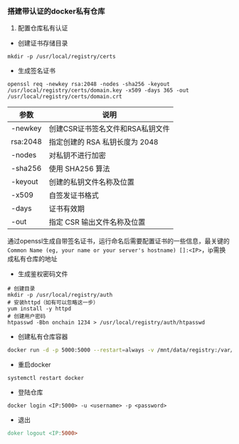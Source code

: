 ### 搭建带认证的docker私有仓库

1. 配置仓库私有认证

- 创建证书存储目录

```shell
mkdir -p /usr/local/registry/certs
```

- 生成签名证书

```shell
openssl req -newkey rsa:2048 -nodes -sha256 -keyout /usr/local/registry/certs/domain.key -x509 -days 365 -out /usr/local/registry/certs/domain.crt
```

| 参数     | 说明                             |
| -------- | -------------------------------- |
| -newkey  | 创建CSR证书签名文件和RSA私钥文件 |
| rsa:2048 | 指定创建的 RSA 私钥长度为 2048   |
| -nodes   | 对私钥不进行加密                 |
| -sha256  | 使用 SHA256 算法                 |
| -keyout  | 创建的私钥文件名称及位置         |
| -x509    | 自签发证书格式                   |
| -days    | 证书有效期                       |
| -out     | 指定 CSR 输出文件名称及位置      |

通过openssl生成自带签名证书，运行命名后需要配置证书的一些信息，最关键的`Common Name (eg, your name or your server's hostname) []:<IP>`，ip需换成私有仓库的地址

- 生成鉴权密码文件

```shell
# 创建目录
mkdir -p /usr/local/registry/auth
# 安装httpd（如有可以忽略这一步）
yum install -y httpd
# 创建用户密码
htpasswd -Bbn onchain 1234 > /usr/local/registry/auth/htpasswd
```

- 创建私有仓库容器

```sh
docker run -d -p 5000:5000 --restart=always -v /mnt/data/registry:/var/lib/registry -v /usr/local/registry/certs:/certs -v /usr/local/registry/auth:/auth -e "REGISTRY_AUTH=htpasswd" -e "REGISTRY_AUTH_HTPASSWD_REALM=Registry Realm" -e REGISTRY_AUTH_HTPASSWD_PATH=/auth/htpasswd -e REGISTRY_HTTP_TLS_CERTIFICATE=/certs/domain.crt -e REGISTRY_HTTP_TLS_KEY=/certs/domain.key --name registry registry:2
```

- 重启docker

```shell
systemctl restart docker
```



- 登陆仓库

```shell
docker login <IP:5000> -u <username> -p <password>
```

- 退出

```makefile
doker logout <IP:5000>
```



